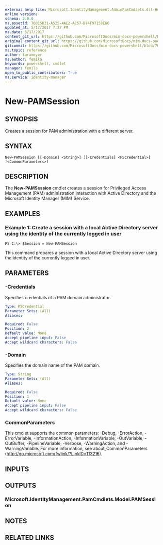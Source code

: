 ```yaml
---
external help file: Microsoft.IdentityManagement.AdminPamCmdlets.dll-Help.xml
online version: 
schema: 2.0.0
ms.assetid: 70B15B31-A525-4AE2-AC57-D74F97159E66
updated_at: 5/17/2017 7:27 PM
ms.date: 5/17/2017
content_git_url: https://github.com/MicrosoftDocs/mim-docs-powershell/blob/master/mim-cmdlets/MIMPAM/vlatest/New-PAMSession.md
original_content_git_url: https://github.com/MicrosoftDocs/mim-docs-powershell/blob/master/mim-cmdlets/MIMPAM/vlatest/New-PAMSession.md
gitcommit: https://github.com/MicrosoftDocs/mim-docs-powershell/blob/700d23db59d8a09b3e8f23225322beb52d5b1d73/mim-cmdlets/MIMPAM/vlatest/New-PAMSession.md
ms.topic: reference
author: tarameyer
ms.author: femila
keywords: powershell, cmdlet
manager: femila
open_to_public_contributors: True
ms.service: identity-manager
---
```


# New-PAMSession

## SYNOPSIS
Creates a session for PAM administration with a different server.

## SYNTAX

```
New-PAMSession [[-Domain] <String>] [[-Credentials] <PSCredential>] [<CommonParameters>]
```

## DESCRIPTION
The **New-PAMSession** cmdlet creates a session for Privileged Access Management (PAM) administration interaction with Active Directory and the Microsoft Identity Manager (MIM) Service.

## EXAMPLES

### Example 1: Create a session with a local Active Directory server using the identity of the currently logged in user
```
PS C:\> $Session = New-PAMSession
```

This command prepares a session with a local Active Directory server using the identity of the currently logged in user.

## PARAMETERS

### -Credentials
Specifies credentials of a PAM domain administrator.

```yaml
Type: PSCredential
Parameter Sets: (All)
Aliases: 

Required: False
Position: 2
Default value: None
Accept pipeline input: False
Accept wildcard characters: False
```

### -Domain
Specifies the domain name of the PAM domain.

```yaml
Type: String
Parameter Sets: (All)
Aliases: 

Required: False
Position: 1
Default value: None
Accept pipeline input: False
Accept wildcard characters: False
```

### CommonParameters
This cmdlet supports the common parameters: -Debug, -ErrorAction, -ErrorVariable, -InformationAction, -InformationVariable, -OutVariable, -OutBuffer, -PipelineVariable, -Verbose, -WarningAction, and -WarningVariable. For more information, see about_CommonParameters (http://go.microsoft.com/fwlink/?LinkID=113216).

## INPUTS

## OUTPUTS

### Microsoft.IdentityManagement.PamCmdlets.Model.PAMSession

## NOTES

## RELATED LINKS



